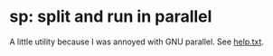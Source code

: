 # sp: split and run in parallel

A little utility because I was annoyed with GNU parallel. See
[help.txt](help.txt).

